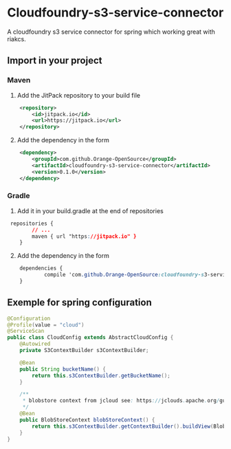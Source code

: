 # Cloudfoundry-s3-service-connector
A cloudfoundry s3 service connector for spring which working great with riakcs. 

## Import in your project

### Maven

 1. Add the JitPack repository to your build file 

```xml
    <repository>
	    <id>jitpack.io</id>
	    <url>https://jitpack.io</url>
	</repository>
```

 2. Add the dependency in the form
 
```xml
	<dependency>
	    <groupId>com.github.Orange-OpenSource</groupId>
	    <artifactId>cloudfoundry-s3-service-connector</artifactId>
	    <version>0.1.0</version>
	</dependency>
```

### Gradle
 1. Add it in your build.gradle at the end of repositories
 
```css
 repositories {
        // ...
        maven { url "https://jitpack.io" }
    }
```

 2. Add the dependency in the form
 
```css
	dependencies {
	        compile 'com.github.Orange-OpenSource:cloudfoundry-s3-service-connector:0.1.0'
	}
```


## Exemple for spring configuration

```java
@Configuration
@Profile(value = "cloud")
@ServiceScan
public class CloudConfig extends AbstractCloudConfig {
    @Autowired
    private S3ContextBuilder s3ContextBuilder;

    @Bean
    public String bucketName() {
        return this.s3ContextBuilder.getBucketName();
    }

    /**
     * blobstore context from jcloud see: https://jclouds.apache.org/guides/aws/ to know how to use
     */
    @Bean
    public BlobStoreContext blobStoreContext() {
        return this.s3ContextBuilder.getContextBuilder().buildView(BlobStoreContext.class);
    }
}
```